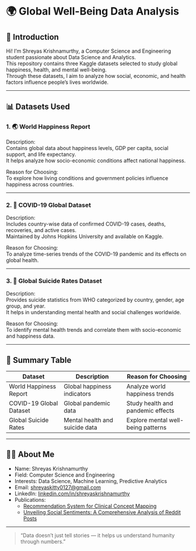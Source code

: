 # 🌍 Global Well-Being Data Analysis

## 👋 Introduction

Hi! I’m Shreyas Krishnamurthy, a Computer Science and Engineering student passionate about Data Science and Analytics.  
This repository contains three Kaggle datasets selected to study global happiness, health, and mental well-being.  
Through these datasets, I aim to analyze how social, economic, and health factors influence people’s lives worldwide.

---

## 📊 Datasets Used

### 1. 🌏 World Happiness Report
Description:  
Contains global data about happiness levels, GDP per capita, social support, and life expectancy.  
It helps analyze how socio-economic conditions affect national happiness.

Reason for Choosing:  
To explore how living conditions and government policies influence happiness across countries.

---

### 2. 🦠 COVID-19 Global Dataset
Description:  
Includes country-wise data of confirmed COVID-19 cases, deaths, recoveries, and active cases.  
Maintained by Johns Hopkins University and available on Kaggle.

Reason for Choosing:  
To analyze time-series trends of the COVID-19 pandemic and its effects on global health.

---

### 3. 💭 Global Suicide Rates Dataset
Description:  
Provides suicide statistics from WHO categorized by country, gender, age group, and year.  
It helps in understanding mental health and social challenges worldwide.

Reason for Choosing:  
To identify mental health trends and correlate them with socio-economic and happiness data.

---

## 🧩 Summary Table

|        Dataset          |           Description          |         Reason for Choosing        | 
|-------------------------|--------------------------------|------------------------------------|
| World Happiness Report  | Global happiness indicators    | Analyze world happiness trends     | 
| COVID-19 Global Dataset | Global pandemic data           | Study health and pandemic effects  |
| Global Suicide Rates    | Mental health and suicide data | Explore mental well-being patterns |

---

## 🙋‍♂️ About Me

- Name: Shreyas Krishnamurthy  
- Field: Computer Science and Engineering  
- Interests: Data Science, Machine Learning, Predictive Analytics  
- Email: shreyaskitty0127@gmail.com  
- LinkedIn: [linkedin.com/in/shreyaskrishnamurthy](https://linkedin.com/in/shreyaskrishnamurthy)  
- Publications:  
  - [Recommendation System for Clinical Concept Mapping](https://doi.org/10.56726/IRJMETS65902)  
  - [Unveiling Social Sentiments: A Comprehensive Analysis of Reddit Posts](https://doi.org/10.56726/IRJMETS65909)

---

> “Data doesn’t just tell stories — it helps us understand humanity through numbers.”
